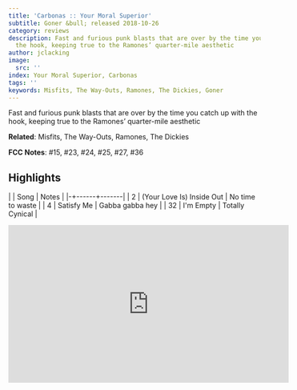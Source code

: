 ```yaml
---
title: 'Carbonas :: Your Moral Superior'
subtitle: Goner &bull; released 2018-10-26
category: reviews
description: Fast and furious punk blasts that are over by the time you catch up with
  the hook, keeping true to the Ramones’ quarter-mile aesthetic
author: jclacking
image:
  src: ''
index: Your Moral Superior, Carbonas
tags: ''
keywords: Misfits, The Way-Outs, Ramones, The Dickies, Goner
---
```

Fast and furious punk blasts that are over by the time you catch up with the hook, keeping true to the Ramones’ quarter-mile aesthetic<!--more-->

**Related**: Misfits, The Way-Outs, Ramones, The Dickies

**FCC Notes**: #15, #23, #24, #25, #27, #36

## Highlights

| | Song | Notes |
|-+------+-------|
| 2 | (Your Love Is) Inside Out | No time to waste |
| 4 | Satisfy Me | Gabba gabba hey |
| 32 | I'm Empty | Totally Cynical |

<div class="tlo-detail-video"><iframe width="560" height="315" src="https://www.youtube.com/embed/QWwvUyTIIT0" frameborder="0" allow="autoplay; encrypted-media" allowfullscreen></iframe></div>

